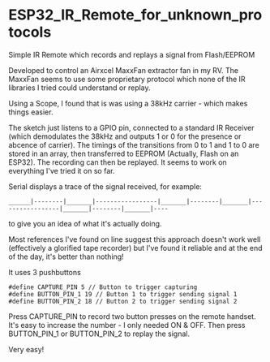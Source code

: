 # ESP32_IR_Remote_for_unknown_protocols
Simple IR Remote which records and replays a signal from Flash/EEPROM

Developed to control an Airxcel MaxxFan extractor fan in my RV.
The MaxxFan seems to use some proprietary protocol which none of the IR libraries I tried could understand or replay.

Using a Scope, I found that is was using a 38kHz carrier - which makes things easier.

The sketch just listens to a GPIO pin, connected to a standard IR Receiver (which demodulates the 38kHz and outputs 1 or 0 for the presence or abcence of carrier).  The timings of the transitions from 0 to 1 and 1 to 0 are stored in an array, then transferred to EEPROM (Actually, Flash on an ESP32).  The recording can then be replayed.  It seems to work on everything I've tried it on so far.

Serial displays a trace of the signal received, for example:
```
______|--------|_______|-----------------|_______|--------|_______|-----------------|_______|--------|_______|----
```
to give you an idea of what it's actually doing.

Most references I've found on line suggest this approach doesn't work well (effectively a glorified tape recorder) but I've found it reliable and at the end of the day, it's better than nothing!

It uses 3 pushbuttons 
```
#define CAPTURE_PIN 5 // Button to trigger capturing
#define BUTTON_PIN_1 19 // Button 1 to trigger sending signal 1
#define BUTTON_PIN_2 18 // Button 2 to trigger sending signal 2
```
Press CAPTURE_PIN to record two button presses on the remote handset.  It's easy to increase the number - I only needed ON & OFF.
Then press BUTTON_PIN_1 or BUTTON_PIN_2 to replay the signal.

Very easy!
